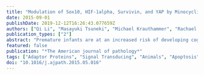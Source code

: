 ```yaml
---
title: "Modulation of Sox10, HIF-1alpha, Survivin, and YAP by Minocycline in the Treatment of Neurodevelopmental Handicaps following Hypoxic Insult."
date: 2015-09-01
publishDate: 2019-12-12T16:26:43.077659Z
authors: ["Qi Li", "Masayuki Tsuneki", "Michael Krauthammer", "Rachael Couture", "Michael Schwartz", "Joseph A Madri"]
publication_types: ["2"]
abstract: "Premature infants are at an increased risk of developing cognitive and motor handicaps due to chronic hypoxia. Although the current therapies have reduced the incidence of these handicaps, untoward side effects abound. Using a murine model of sublethal hypoxia, we demonstrated reduction in several transcription factors that modulate expression of genes known to be involved in several neural functions. We demonstrate the induction of these genes by minocycline, a tetracycline antibiotic with noncanonical functions, in both in vitro and in vivo studies. Specifically, there was induction of genes, including Sox10, Hif1a, Hif2a, Birc5, Yap1, Epo, Bdnf, Notch1 (cleaved), Pcna, Mag, Mobp, Plp1, synapsin, Adgra2, Pecam1, and reduction in activation of caspase 3, all known to affect proliferation, apoptosis, synaptic transmission, and nerve transmission. Minocycline treatment of mouse pups reared under sublethal hypoxic conditions resulted in improvement in open field testing parameters. These studies demonstrate beneficial effects of minocycline treatment following hypoxic insult, document up-regulation of several genes associated with improved cognitive function, and support the possibility of minocycline as a potential therapeutic target in the treatment of neurodevelopmental handicaps observed in the very premature newborn population. Additionally, these studies may aid in further interpretation of the effects of minocycline in the treatment trials and animal model studies of fragile X syndrome and multiple sclerosis."
featured: false
publication: "*The American journal of pathology*"
tags: ["Adaptor Proteins", "Signal Transducing", "Animals", "Apoptosis", "Disease Models", "Animal", "Hypoxia", "Hypoxia-Inducible Factor 1", "alpha Subunit", "Inhibitor of Apoptosis Proteins", "Mice", "Inbred C57BL", "Minocycline", "Multiple Sclerosis", "Phosphoproteins", "Repressor Proteins", "SOXE Transcription Factors", "Survivin", "Up-Regulation", "genetics", "metabolism", "pharmacology"]
doi: "10.1016/j.ajpath.2015.05.016"
---
```


